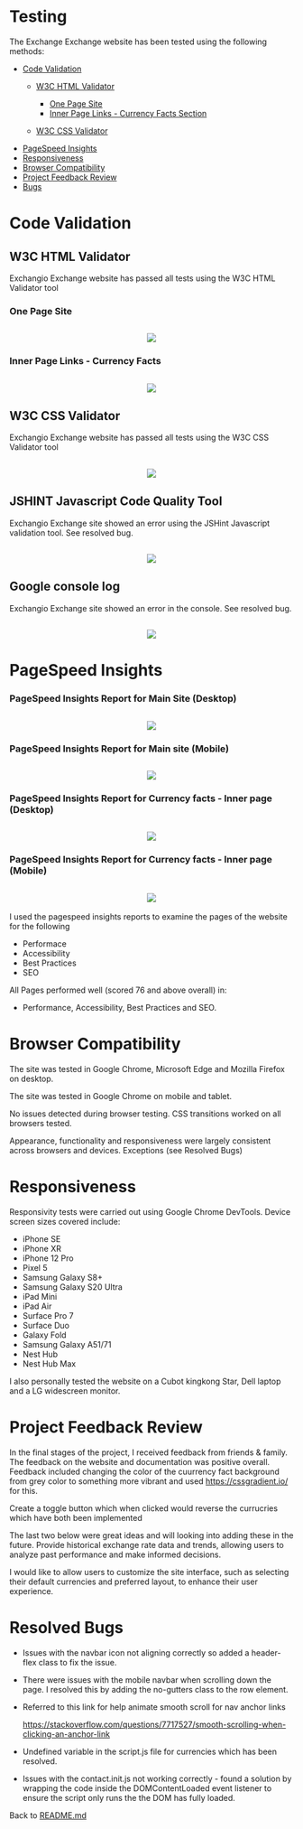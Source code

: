 # Testing

The Exchange Exchange website has been tested using the following methods:
- [Code Validation](#code-validation)
    - [W3C HTML Validator](#w3c-html-validator) 
        - [One Page Site](#Main-Site)
        - [Inner Page Links - Currency Facts Section](#currency-facts)
      
    - [W3C CSS Validator](#w3c-css-validator)
- [PageSpeed Insights](#PageSpeed-Insights)
- [Responsiveness](#responsiveness)
- [Browser Compatibility](#browser-compatibility)
- [Project Feedback Review](#Project-Feedback-Review)
- [Bugs](#Resolved-Bugs)

# Code Validation

## W3C HTML Validator

Exchangio Exchange website has passed all tests using the W3C HTML Validator tool

### One Page Site
<h2 align="center"><img src="assets/readme/code-validator-html-code-index-page.jpg"></h2>

### Inner Page Links - Currency Facts
<h2 align="center"><img src="assets/readme/code-validator-html-inner-page.png"></h2>

## W3C CSS Validator

Exchangio Exchange website has passed all tests using the W3C CSS Validator tool
<h2 align="center"><img src="assets/readme/code-validator-css.png"></h2>

## JSHINT Javascript Code Quality Tool

Exchangio Exchange site showed an error using the JSHint Javascript validation tool. See resolved bug.

<h2 align="center"><img src="assets/readme/jshint.png"></h2>

## Google console log

Exchangio Exchange site showed an error in the console. See resolved bug.

<h2 align="center"><img src="assets/readme/googlecons.png"></h2>


# PageSpeed Insights

### PageSpeed Insights Report for Main Site (Desktop)
<h2 align="center"><img src="assets/readme/pagespeed-desktop.png"></h2>

### PageSpeed Insights Report for Main site (Mobile)
<h2 align="center"><img src="assets/readme/pagespeed-mobile.png"></h2>

### PageSpeed Insights Report for Currency facts - Inner page (Desktop)
<h2 align="center"><img src="assets/readme/pagespeed-innerpage-desktop.png"></h2>

### PageSpeed Insights Report for Currency facts - Inner page (Mobile)
<h2 align="center"><img src="assets/readme/pagespeed-innerpage-mobile.png"></h2>

I used the pagespeed insights reports to examine the pages of the website for the following
- Performace
- Accessibility
- Best Practices 
- SEO

All Pages performed well (scored 76 and above overall) in:
- Performance, Accessibility, Best Practices and SEO.

# Browser Compatibility

The site was tested in Google Chrome, Microsoft Edge and Mozilla Firefox on desktop.

The site was tested in Google Chrome on mobile and tablet.

No issues detected during browser testing. CSS transitions worked on all browsers tested. 

Appearance, functionality and responsiveness were largely consistent across browsers and devices. Exceptions (see Resolved Bugs)

# Responsiveness

Responsivity tests were carried out using Google Chrome DevTools. Device screen sizes covered include:
- iPhone SE
- iPhone XR
- iPhone 12 Pro
- Pixel 5
- Samsung Galaxy S8+
- Samsung Galaxy S20 Ultra
- iPad Mini
- iPad Air
- Surface Pro 7
- Surface Duo
- Galaxy Fold
- Samsung Galaxy A51/71
- Nest Hub
- Nest Hub Max

I also personally tested the website on a Cubot kingkong Star, Dell laptop and a LG widescreen monitor.

# Project Feedback Review

In the final stages of the project, I received feedback from friends & family. The feedback on the website and documentation was 
positive overall. Feedback included changing the color of the cuurrency fact background from grey color to something more vibrant and used https://cssgradient.io/ for this.

Create a toggle button which when clicked would reverse the currucries which have both been implemented


The last two below were great ideas and will looking into adding these in the future.
Provide historical exchange rate data and trends, allowing users to analyze past performance and make informed decisions.


I would like to allow users to customize the site interface, such as selecting their default currencies and preferred 
layout, to enhance their user experience.


# Resolved Bugs

- Issues with the navbar icon not aligning correctly
   so added a header-flex class to fix the issue.

- There were issues with the mobile navbar when scrolling down the page. 
   I resolved this by adding the no-gutters class to the row element.


-  Referred to this link for help animate smooth scroll for nav anchor links

    https://stackoverflow.com/questions/7717527/smooth-scrolling-when-clicking-an-anchor-link

- Undefined variable in the script.js file for currencies which has been resolved. 

- Issues with the contact.init.js not working correctly - found a solution by wrapping the code inside
  the  DOMContentLoaded event listener to ensure the script only runs the the DOM has fully loaded.


Back to [README.md](/README.md#testing)
